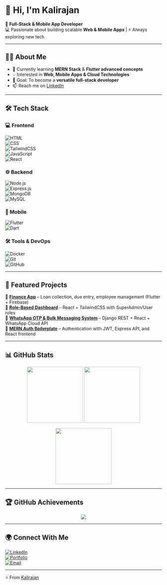 # 👋 Hi, I'm Kalirajan  

🚀 **Full-Stack & Mobile App Developer**  
💻 Passionate about building scalable **Web & Mobile Apps** | ⚡ Always exploring new tech  

---

## 👨‍💻 About Me
- 🌱 Currently learning **MERN Stack** & **Flutter advanced concepts**  
- 💡 Interested in **Web, Mobile Apps & Cloud Technologies**  
- 🎯 Goal: To become a **versatile full-stack developer**  
- 📫 Reach me on [LinkedIn](https://www.linkedin.com/in/m-kalirajan)  

---

## 🛠 Tech Stack  

### 💻 Frontend  
![HTML](https://img.shields.io/badge/HTML5-E34F26?style=for-the-badge&logo=html5&logoColor=white)  
![CSS](https://img.shields.io/badge/CSS3-1572B6?style=for-the-badge&logo=css3&logoColor=white)  
![TailwindCSS](https://img.shields.io/badge/TailwindCSS-38B2AC?style=for-the-badge&logo=tailwind-css&logoColor=white)  
![JavaScript](https://img.shields.io/badge/JavaScript-F7DF1E?style=for-the-badge&logo=javascript&logoColor=black)  
![React](https://img.shields.io/badge/React-20232A?style=for-the-badge&logo=react&logoColor=61DAFB)  

### ⚙️ Backend  
![Node.js](https://img.shields.io/badge/Node.js-43853D?style=for-the-badge&logo=node.js&logoColor=white)  
![Express.js](https://img.shields.io/badge/Express.js-000000?style=for-the-badge&logo=express&logoColor=white)  
![MongoDB](https://img.shields.io/badge/MongoDB-4EA94B?style=for-the-badge&logo=mongodb&logoColor=white)  
![MySQL](https://img.shields.io/badge/MySQL-005C84?style=for-the-badge&logo=mysql&logoColor=white)  

### 📱 Mobile  
![Flutter](https://img.shields.io/badge/Flutter-02569B?style=for-the-badge&logo=flutter&logoColor=white)  
![Dart](https://img.shields.io/badge/Dart-0175C2?style=for-the-badge&logo=dart&logoColor=white)  

### 🛠 Tools & DevOps  
![Docker](https://img.shields.io/badge/Docker-2496ED?style=for-the-badge&logo=docker&logoColor=white)  
![Git](https://img.shields.io/badge/Git-F05032?style=for-the-badge&logo=git&logoColor=white)  
![GitHub](https://img.shields.io/badge/GitHub-181717?style=for-the-badge&logo=github&logoColor=white)  

---

## 📂 Featured Projects  

🔹 [**Finance App**](https://github.com/M-KALIRAJAN/Sri_Vari-Finance-) – Loan collection, due entry, employee management (Flutter + Firebase)  
🔹 [**Role-Based Dashboard**](https://github.com/M-KALIRAJAN/2DCAD) – React + TailwindCSS with SuperAdmin/User roles  
🔹 [**WhatsApp OTP & Bulk Messaging System**](https://github.com/M-KALIRAJAN/CnX) – Django REST + React + WhatsApp Cloud API  
🔹 [**MERN Auth Boilerplate**](https://github.com/M-KALIRAJAN/Pagination-in-React) – Authentication with JWT, Express API, and React frontend  

---

## 📊 GitHub Stats  

<p align="center">
  <img src="https://github-readme-stats.vercel.app/api?username=M-KALIRAJAN&show_icons=true&theme=tokyonight" height="180px"/>
  <img src="https://github-readme-streak-stats.herokuapp.com/?user=M-KALIRAJAN&theme=tokyonight" height="180px"/>
</p>

<p align="center">
  <img src="https://github-readme-stats.vercel.app/api/top-langs/?username=M-KALIRAJAN&layout=compact&theme=tokyonight" height="180px"/>
</p>

---

## 🏆 GitHub Achievements  

<p align="center">
  <img src="https://github-profile-trophy.vercel.app/?username=M-KALIRAJAN&theme=tokyonight&no-frame=true&row=1&column=6" />
</p>

---

## 🌍 Connect With Me  
[![LinkedIn](https://img.shields.io/badge/LinkedIn-blue?style=for-the-badge&logo=linkedin)](https://www.linkedin.com/in/m-kalirajan)  
[![Portfolio](https://img.shields.io/badge/Portfolio-black?style=for-the-badge&logo=firefox)](https://your-portfolio-link.com)  
[![Email](https://img.shields.io/badge/Email-D14836?style=for-the-badge&logo=gmail&logoColor=white)](mailto:your-email@gmail.com)  

---

⭐️ From [Kalirajan](https://github.com/M-KALIRAJAN)  
